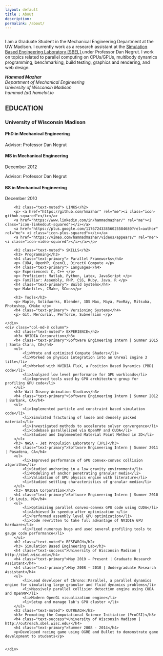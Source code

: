 ```yaml
---
layout: default
title : About
description:
permalink: /about/
---
```


<div class="row">
	<!-- <div class="col-md-4 column">
		<img src="/assets/media/images/hammad.png" alt="Hammad Mazhar" class="img-rounded" width = "200px" >
	</div> -->
	<!-- <div class="col-md-8 column"> -->
		<div class="row clearfix">
			<div class="col-md-7 column">
			<p>I am a Graduate Student in the Mechanical Engineering Department at the UW Madison. I currently work as a research assistant at the <a href="http://sbel.wisc.edu">Simulation Based Engineering Laboratory [SBEL] </a> under Professor Dan Negrut. I work on topics related to parallel computing on CPUs/GPUs, multibody dynamics programming, benchmarking, build testing, graphics and rendering, and web design.</p>
			</div>
			<div class="col-md-5 column"> 
			<address> <strong>Hammad Mazhar</strong><br /> Department of Mechanical Engineering<br /> University of Wisconsin Madison<br /> <abbr title="Email"></abbr> hammad (at) hamelot.io</address>
			</div>
		</div>
	<!-- </div> -->
</div>
<div class="row">
	<div class="col-md-4 column">
		<h2 class="text-muted"> EDUCATION</h2>
		<h3> University of Wisconsin Madison</h3>
		<h4 class="text-primary">PhD in Mechanical Engineering</h4>
		<p> Advisor: Professor Dan Negrut </p>
		<h4 class="text-primary">MS in Mechanical Engineering</h4>
		<p> December 2012 </p>
		<p> Advisor: Professor Dan Negrut </p>
		<h4 class="text-primary">BS in Mechanical Engineering</h4>
		<p> December 2010 </p>

		<h2 class="text-muted"> LINKS</h2>
		<p> <a href="https://github.com/hmazhar" rel="me"><i class="icon-github-squared"></i></a>
        <a href="https://www.linkedin.com/in/hammadmazhar/" rel="me"><i class="icon-linkedout-squared"></i></a>
        <a href="https://plus.google.com/117672433856025584680?rel=author" rel="me"> <i class="icon-plus-squared"></i></a>
        <a href="https://vimeo.com/hammadmazhar/videos/appears/" rel="me"> <i class="icon-video-squared"></i></a></p>

		<h2 class="text-muted"> SKILLS</h2>
		<h3> Programming</h3>
		<h4 class="text-primary"> Parallel Frameworks</h4>
		<p> CUDA, OpenMP, OpenCL, DirectX Compute </p>
		<h4 class="text-primary"> Languages</h4>
		<p> Experienced: C, C++ </p>
		<p> Proficient: Matlab, Python, Latex, JavaScript </p>
		<p> Familiar: Assembly, PHP, CSS, Ruby, Java, R </p>
		<h4 class="text-primary"> Build Systems</h4>
		<p> Makefiles, CMake, SCons</p>

		<h3> Tools</h3>
		<p> Maple, Solidworks, Blender, 3DS Max, Maya, PovRay, Mitsuba, Photoshop, CMake </p>
		<h4 class="text-primary"> Versioning Systems</h4>
		<p> Git, Mercurial, Perforce, Subversion </p>

	</div>
	<div class="col-md-8 column">
		<h2 class="text-muted"> EXPERIENCE</h2>
		<h3> NVIDIA Corporation</h3>
		<h4 class="text-primary">Software Engineering Intern | Summer 2015 | Santa Clara, CA</h4>
		<ul>
			<li>Wrote and optimized Compute Shaders</li>
			<li>Worked on physics integration into an Unreal Engine 3 title</li>
			<li>Worked with NVIDIA FleX, a Position Based Dynamics (PBD) code</li>
			<li>Analyzed low level performance for GPU workloads</li>
			<li>Improved tools used by GPU architecture group for profiling GPU code</li>
		</ul>
		<h3> Walt Disney Animation Studios</h3>
		<h4 class="text-primary">Software Engineering Intern | Summer 2012 | Burbank, CA</h4>
		<ul>
			<li>Implemented particle and constraint based simulation code</li>
			<li>Simulated fracturing of loose and densely packed material</li>
			<li>Investigated methods to accelerate solver convergence</li>
			<li>Codebase parallelized via OpenMP and CUDA</li>
			<li>Studied and Implemented Material Point Method in 2D</li>
		</ul>
		<h3> NASA - Jet Propulsion Laboratory (JPL)</h3>
		<h4 class="text-primary">Software Engineering Intern | Summer 2011 | Pasadena, CA</h4>
		<ul>
			<li>Improved performance of GPU convex-convex collision algorithm</li>
			<li>Studied anchoring in a low gravity environment</li>
			<li>Modeling of anchor penetrating granular media</li>
			<li>Validation of GPU physics engine with literature</li>
			<li>Studied settling characteristics of granular media</li>
		</ul>
		<h3> NVIDIA Corporation</h3>
		<h4 class="text-primary">Software Engineering Intern | Summer 2010 | St Louis, MO</h4>
		<ul>
			<li>Optimizing parallel convex-convex GPU code using CUDA</li>
			<li>Achieved 3x speedup after optimization </li>
			<li>Performed assembly level GPU optimization</li>
			<li>Code rewritten to take full advantage of NVIDIA GPU hardware</li>
			<li>Fixed numerous bugs and used several profiling tools to gauge code performance</li>
		</ul>
		<h2 class="text-muted"> RESEARCH</h2>
		<h3> Simulation Based Engineering Lab</h3>
		<h4 class="text-success">University of Wisconsin Madison | http://sbel.wisc.edu</h4>
		<h4 class="text-primary">May 2010 – Present | Graduate Research Assistant</h4>
		<h4 class="text-primary">May 2008 – 2010 | Undergraduate Research Assistant</h4>
		<ul>
			<li>Lead developer of Chrono::Parallel, a parallel dynamics engine for simulating large granular and fluid dynamics problems</li>
			<li>Massively parallel collision detection engine using CUDA and OpenMP</li>
			<li>Modern OpenGL visualization engine</li>
			<li>Setup and manage lab's GPU cluster </li>
		</ul>
		<h2 class="text-muted"> OUTREACH</h2>
		<h3> Promoting the Computational Science Initiative (ProCSI)</h3>
		<h4 class="text-success">University of Wisconsin Madison | http://outreach.sbel.wisc.edu/</h4>
		<h4 class="text-primary">Summer 2008 - 2014</h4>
		<p>Developed racing game using OGRE and Bullet to demonstrate game development to students</p>


	</div>
</div>
